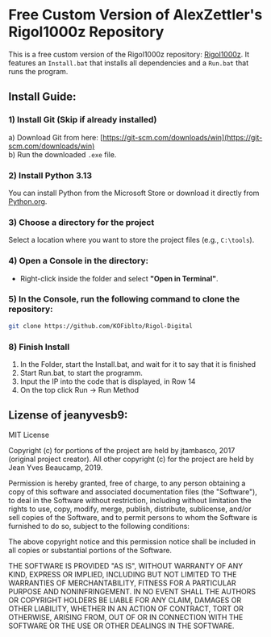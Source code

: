 # Free Custom Version of AlexZettler's Rigol1000z Repository

This is a free custom version of the Rigol1000z repository: [Rigol1000z](https://github.com/jeanyvesb9/Rigol1000z). It features an `Install.bat` that installs all dependencies and a `Run.bat` that runs the program.

## Install Guide:

### 1) Install Git (Skip if already installed)
   a) Download Git from here: [https://git-scm.com/downloads/win](https://git-scm.com/downloads/win)  
   b) Run the downloaded `.exe` file.

### 2) Install Python 3.13
   You can install Python from the Microsoft Store or download it directly from [Python.org](https://www.python.org/downloads/).

### 3) Choose a directory for the project
   Select a location where you want to store the project files (e.g., `C:\tools`).

### 4) Open a Console in the directory:
   - Right-click inside the folder and select **"Open in Terminal"**.

### 5) In the Console, run the following command to clone the repository:
   ```bash
   git clone https://github.com/KOFiblto/Rigol-Digital
```
### 8) Finish Install
1) In the Folder, start the Install.bat, and wait for it to say that it is finished
2) Start Run.bat, to start the programm.
3) Input the IP into the code that is displayed, in Row 14
4) On the top click Run -> Run Method



## Lizense of jeanyvesb9:
MIT License

Copyright (c) for portions of the project are held by jtambasco, 2017 (original project creator). All other copyright (c) for the project are held by Jean Yves Beaucamp, 2019.

Permission is hereby granted, free of charge, to any person obtaining a copy
of this software and associated documentation files (the "Software"), to deal
in the Software without restriction, including without limitation the rights
to use, copy, modify, merge, publish, distribute, sublicense, and/or sell
copies of the Software, and to permit persons to whom the Software is
furnished to do so, subject to the following conditions:

The above copyright notice and this permission notice shall be included in all
copies or substantial portions of the Software.

THE SOFTWARE IS PROVIDED "AS IS", WITHOUT WARRANTY OF ANY KIND, EXPRESS OR
IMPLIED, INCLUDING BUT NOT LIMITED TO THE WARRANTIES OF MERCHANTABILITY,
FITNESS FOR A PARTICULAR PURPOSE AND NONINFRINGEMENT. IN NO EVENT SHALL THE
AUTHORS OR COPYRIGHT HOLDERS BE LIABLE FOR ANY CLAIM, DAMAGES OR OTHER
LIABILITY, WHETHER IN AN ACTION OF CONTRACT, TORT OR OTHERWISE, ARISING FROM,
OUT OF OR IN CONNECTION WITH THE SOFTWARE OR THE USE OR OTHER DEALINGS IN THE
SOFTWARE.
